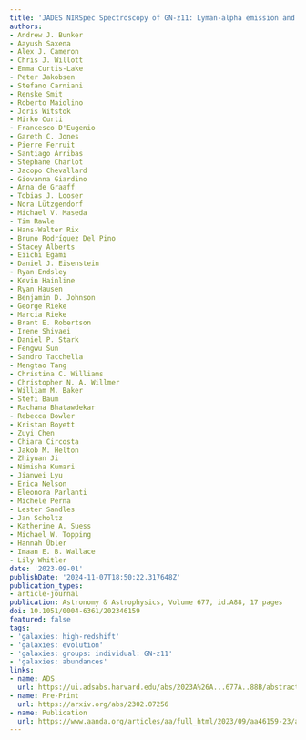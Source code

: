 ```yaml
---
title: 'JADES NIRSpec Spectroscopy of GN-z11: Lyman-alpha emission and possible enhanced nitrogen abundance in a z = 10.60 luminous galaxy'
authors:
- Andrew J. Bunker
- Aayush Saxena
- Alex J. Cameron
- Chris J. Willott
- Emma Curtis-Lake
- Peter Jakobsen
- Stefano Carniani
- Renske Smit
- Roberto Maiolino
- Joris Witstok
- Mirko Curti
- Francesco D'Eugenio
- Gareth C. Jones
- Pierre Ferruit
- Santiago Arribas
- Stephane Charlot
- Jacopo Chevallard
- Giovanna Giardino
- Anna de Graaff
- Tobias J. Looser
- Nora Lützgendorf
- Michael V. Maseda
- Tim Rawle
- Hans-Walter Rix
- Bruno Rodrı́guez Del Pino
- Stacey Alberts
- Eiichi Egami
- Daniel J. Eisenstein
- Ryan Endsley
- Kevin Hainline
- Ryan Hausen
- Benjamin D. Johnson
- George Rieke
- Marcia Rieke
- Brant E. Robertson
- Irene Shivaei
- Daniel P. Stark
- Fengwu Sun
- Sandro Tacchella
- Mengtao Tang
- Christina C. Williams
- Christopher N. A. Willmer
- William M. Baker
- Stefi Baum
- Rachana Bhatawdekar
- Rebecca Bowler
- Kristan Boyett
- Zuyi Chen
- Chiara Circosta
- Jakob M. Helton
- Zhiyuan Ji
- Nimisha Kumari
- Jianwei Lyu
- Erica Nelson
- Eleonora Parlanti
- Michele Perna
- Lester Sandles
- Jan Scholtz
- Katherine A. Suess
- Michael W. Topping
- Hannah Übler
- Imaan E. B. Wallace
- Lily Whitler
date: '2023-09-01'
publishDate: '2024-11-07T18:50:22.317648Z'
publication_types:
- article-journal
publication: Astronomy & Astrophysics, Volume 677, id.A88, 17 pages
doi: 10.1051/0004-6361/202346159
featured: false
tags:
- 'galaxies: high-redshift'
- 'galaxies: evolution'
- 'galaxies: groups: individual: GN-z11'
- 'galaxies: abundances'
links:
- name: ADS
  url: https://ui.adsabs.harvard.edu/abs/2023A%26A...677A..88B/abstract
- name: Pre-Print
  url: https://arxiv.org/abs/2302.07256
- name: Publication
  url: https://www.aanda.org/articles/aa/full_html/2023/09/aa46159-23/aa46159-23.html
---
```

